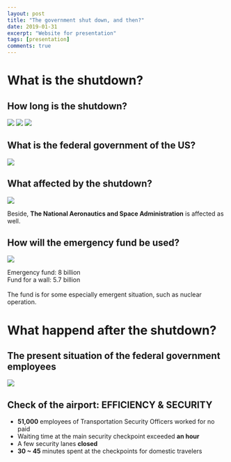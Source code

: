 ```yaml
---
layout: post
title: "The government shut down, and then?"
date: 2019-01-31
excerpt: "Website for presentation"
tags: [presentation]
comments: true
---
```


# What is the shutdown?

## How long is the shutdown?

![]({{site.baseurl}}/features/Dec.png)
![]({{site.baseurl}}/features/Jan.png)
![]({{site.baseurl}}/features/Feb.png)

## What is the federal government of the US?

![]({{site.baseurl}}/features/system.png)

## What affected by the shutdown?

![]({{site.baseurl}}/features/shutdown.png)

Beside, **The National Aeronautics and Space Administration** is affected as well.

## How will the emergency fund be used?

![]({{site.baseurl}}/features/fund.png)

Emergency fund: 8 billion <br />
Fund for a wall: 5.7 billion <br /><br />
The fund is for some especially emergent situation, such as nuclear operation.

# What happend after the shutdown?

## The present situation of the federal government employees

![]({{site.baseurl}}/features/employees.png)

## Check of the airport: EFFICIENCY & SECURITY

- **51,000** employees of Transportation Security Officers worked for no paid
- Waiting time at the main security checkpoint exceeded **an hour**
- A few security lanes **closed**
- **30 ~ 45** minutes spent at the checkpoints for domestic travelers